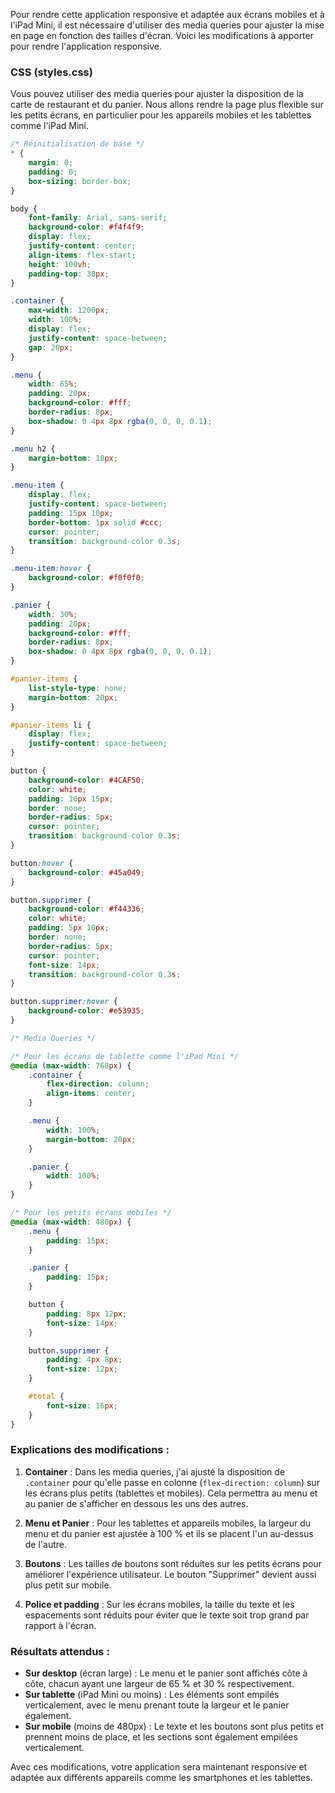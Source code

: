 Pour rendre cette application responsive et adaptée aux écrans mobiles et à l'iPad Mini, il est nécessaire d'utiliser des media queries pour ajuster la mise en page en fonction des tailles d'écran. Voici les modifications à apporter pour rendre l'application responsive.

### CSS (styles.css)
Vous pouvez utiliser des media queries pour ajuster la disposition de la carte de restaurant et du panier. Nous allons rendre la page plus flexible sur les petits écrans, en particulier pour les appareils mobiles et les tablettes comme l'iPad Mini.

```css
/* Réinitialisation de base */
* {
    margin: 0;
    padding: 0;
    box-sizing: border-box;
}

body {
    font-family: Arial, sans-serif;
    background-color: #f4f4f9;
    display: flex;
    justify-content: center;
    align-items: flex-start;
    height: 100vh;
    padding-top: 30px;
}

.container {
    max-width: 1200px;
    width: 100%;
    display: flex;
    justify-content: space-between;
    gap: 20px;
}

.menu {
    width: 65%;
    padding: 20px;
    background-color: #fff;
    border-radius: 8px;
    box-shadow: 0 4px 8px rgba(0, 0, 0, 0.1);
}

.menu h2 {
    margin-bottom: 10px;
}

.menu-item {
    display: flex;
    justify-content: space-between;
    padding: 15px 10px;
    border-bottom: 1px solid #ccc;
    cursor: pointer;
    transition: background-color 0.3s;
}

.menu-item:hover {
    background-color: #f0f0f0;
}

.panier {
    width: 30%;
    padding: 20px;
    background-color: #fff;
    border-radius: 8px;
    box-shadow: 0 4px 8px rgba(0, 0, 0, 0.1);
}

#panier-items {
    list-style-type: none;
    margin-bottom: 20px;
}

#panier-items li {
    display: flex;
    justify-content: space-between;
}

button {
    background-color: #4CAF50;
    color: white;
    padding: 10px 15px;
    border: none;
    border-radius: 5px;
    cursor: pointer;
    transition: background-color 0.3s;
}

button:hover {
    background-color: #45a049;
}

button.supprimer {
    background-color: #f44336;
    color: white;
    padding: 5px 10px;
    border: none;
    border-radius: 5px;
    cursor: pointer;
    font-size: 14px;
    transition: background-color 0.3s;
}

button.supprimer:hover {
    background-color: #e53935;
}

/* Media Queries */

/* Pour les écrans de tablette comme l'iPad Mini */
@media (max-width: 768px) {
    .container {
        flex-direction: column;
        align-items: center;
    }

    .menu {
        width: 100%;
        margin-bottom: 20px;
    }

    .panier {
        width: 100%;
    }
}

/* Pour les petits écrans mobiles */
@media (max-width: 480px) {
    .menu {
        padding: 15px;
    }

    .panier {
        padding: 15px;
    }

    button {
        padding: 8px 12px;
        font-size: 14px;
    }

    button.supprimer {
        padding: 4px 8px;
        font-size: 12px;
    }

    #total {
        font-size: 16px;
    }
}
```

### Explications des modifications :
1. **Container** : Dans les media queries, j'ai ajusté la disposition de `.container` pour qu'elle passe en colonne (`flex-direction: column`) sur les écrans plus petits (tablettes et mobiles). Cela permettra au menu et au panier de s'afficher en dessous les uns des autres.
   
2. **Menu et Panier** : Pour les tablettes et appareils mobiles, la largeur du menu et du panier est ajustée à 100 % et ils se placent l'un au-dessus de l'autre.

3. **Boutons** : Les tailles de boutons sont réduites sur les petits écrans pour améliorer l'expérience utilisateur. Le bouton "Supprimer" devient aussi plus petit sur mobile.

4. **Police et padding** : Sur les écrans mobiles, la taille du texte et les espacements sont réduits pour éviter que le texte soit trop grand par rapport à l'écran. 

### Résultats attendus :
- **Sur desktop** (écran large) : Le menu et le panier sont affichés côte à côte, chacun ayant une largeur de 65 % et 30 % respectivement.
- **Sur tablette** (iPad Mini ou moins) : Les éléments sont empilés verticalement, avec le menu prenant toute la largeur et le panier également.
- **Sur mobile** (moins de 480px) : Le texte et les boutons sont plus petits et prennent moins de place, et les sections sont également empilées verticalement.

Avec ces modifications, votre application sera maintenant responsive et adaptée aux différents appareils comme les smartphones et les tablettes.